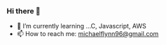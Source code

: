 ### Hi there 👋


- 🌱 I’m currently learning ...C, Javascript, AWS
- 📫 How to reach me: michaelflynn96@gmail.com 

